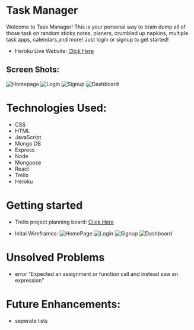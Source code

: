 # Task Manager

Welcome to Task Manager! This is your personal way to brain dump all of those task on random sticky notes, planers, crumbled up napkins, multiple task apps, calendars,and more! Just login or signup to get started!

- Heroku Live Website: 
[Click Here](https://task-manager13.herokuapp.com)

## Screen Shots:
![Homepage](./Pics/FinHomePage.png)
![Login](./Pics/FinLogin.png)
![Signup](./Pics/FinSignup.png)
![Dashboard](./Pics/FinDashboard.png)

# Technologies Used:
- CSS
- HTML
- JavaScript
- Mongo DB
- Express
- Node
- Mongoose
- React
- Trello
- Heroku

# Getting started
-  Trello project planning board:
[Click Here](https://trello.com/b/g570SDzx/project-3)

- Inital Wireframes:
![HomePage](./Pics/Homepage.png)
![Login](./Pics/Login.png)
![Signup](./Pics/Signup.png)
![Dashboard](./Pics/Dashboard.png)

# Unsolved Problems
- error "Expected an assignment or function call and instead saw an expression"

# Future Enhancements:
- seperate lists
